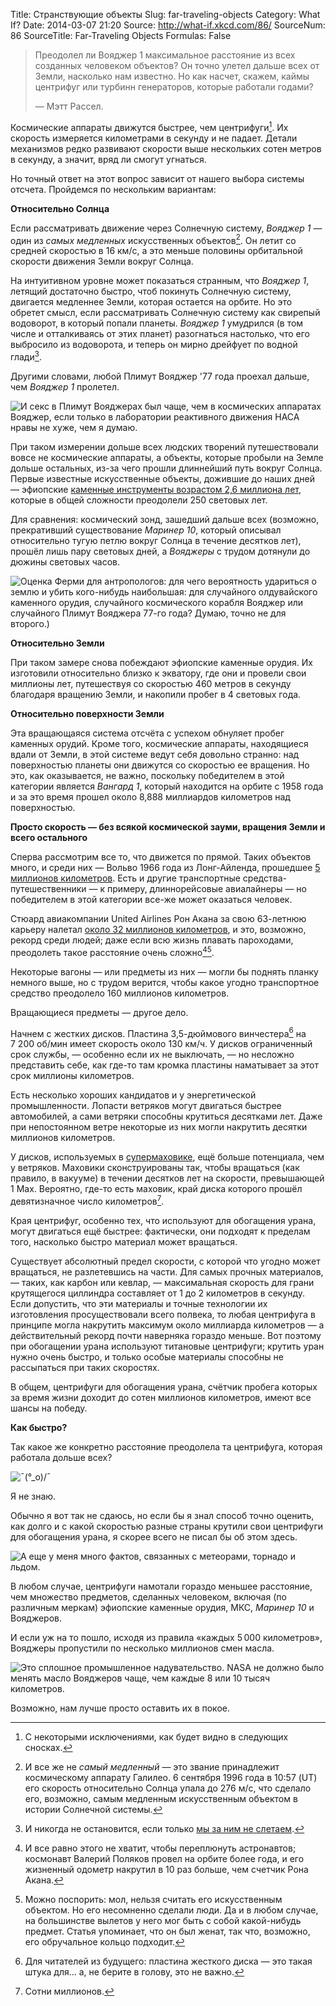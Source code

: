 Title: Странствующие объекты
Slug: far-traveling-objects
Category: What If?
Date: 2014-03-07 21:20
Source: http://what-if.xkcd.com/86/
SourceNum: 86
SourceTitle: Far-Traveling Objects
Formulas: False

> Преодолел ли Вояджер 1 максимальное расстояние из всех созданных человеком объектов? Он точно улетел дальше всех от Земли, насколько нам известно. Но как насчет, скажем, каймы центрифуг или турбинн генераторов, которые работали годами?
>
> — Мэтт Рассел.

Космические аппараты движутся быстрее, чем центрифуги[^1]. Их скорость измеряется километрами в секунду и не падает. Детали механизмов редко развивают скорости выше нескольких сотен метров в секунду, а значит, вряд ли смогут угнаться.

[^1]: С некоторыми исключениями, как будет видно в следующих сносках.

Но точный ответ на этот вопрос зависит от нашего выбора системы отсчета. Пройдемся по нескольким вариантам:

**Относительно Солнца**

Если рассматривать движение через Солнечную систему, _Вояджер 1_ — один из _самых медленных_ искусственных объектов[^2]. Он летит со средней скоростью в 16 км/с, а это меньше половины орбитальной скорости движения Земли вокруг Солнца.

[^2]: И все же не _самый медленный_ — это звание принадлежит космическому аппарату Галилео. 6 сентября 1996 года в 10:57 (UT) его скорость относительно Солнца упала до 276 м/с, что сделало его, возможно, самым медленным искусственным объектом в истории Солнечной системы.

На интуитивном уровне может показаться странным, что _Вояджер 1_, летящий достаточно быстро, чтоб покинуть Солнечную систему, двигается медленнее Земли, которая остается на орбите. Но это обретет смысл, если рассматривать Солнечную систему как свирепый водоворот, в который попали планеты. _Вояджер 1_ умудрился (в том числе и отталкиваясь от этих планет) разогнаться настолько, что его выбросило из водоворота, и теперь он мирно дрейфует по водной глади[^3].

[^3]: И никогда не остановится, если только [мы за ним не слетаем](/voyager/).

Другими словами, любой Плимут Вояджер '77 года проехал дальше, чем _Вояджер 1_ пролетел.

![](/uploads/086-far-traveling-objects//far_van_ru.png "И секс в Плимут Вояджерах был чаще, чем в космических аппаратах Вояджер, если только в лаборатории реактивного движения НАСА нравы не хуже, чем я думаю.")

При таком измерении дольше всех людских творений путешествовали вовсе не космические аппараты, а объекты, которые пробыли на Земле дольше остальных, из-за чего прошли длиннейший путь вокруг Солнца. Первые известные искусственные объекты, дожившие до наших дней — эфиопские [каменные инструменты возрастом 2,6 миллиона лет](http://www.sciencedirect.com/science/article/pii/S0047248403000939), которые в общей сложности преодолели 250 световых лет.

Для сравнения: космический зонд, зашедший дальше всех (возможно, прекративший существование _Маринер 10_, который описывал относительно тугую петлю вокруг Солнца в течение десятков лет), прошёл лишь пару световых дней, а _Вояджеры_ с трудом дотянули до дюжины световых часов.

![](/uploads/086-far-traveling-objects/far_tools.png "Оценка Ферми для антропологов: для чего вероятность удариться о землю и убить кого-нибудь наибольшая: для случайного олдувайского каменного орудия, случайного космического корабля Вояджер или случайного Плимут Вояджера 77-го года? Думаю, точно не для второго.)")

**Относительно Земли**

При таком замере снова побеждают эфиопские каменные орудия. Их изготовили относительно близко к экватору, где они и провели свои миллионы лет, путешествуя со скоростью 460 метров в секунду благодаря вращению Земли, и накопили пробег в 4 световых года.

**Относительно поверхности Земли**

Эта вращающаяся система отсчёта с успехом обнуляет пробег каменных орудий. Кроме того, космические аппараты, находящиеся вдали от Земли, в этой системе ведут себя довольно странно: над поверхностью планеты они движутся со скоростью ее вращения. Но это, как оказывается, не важно, поскольку победителем в этой категории является _Вангард 1_, который находится на орбите с 1958 года и за это время прошел около 8,888 миллиардов километров над поверхностью.

**Просто скорость — без всякой космической зауми, вращения Земли и всего остального**

Сперва рассмотрим все то, что движется по прямой. Таких объектов много, и среди них — Вольво 1966 года из Лонг-Айленда, прошедшее [5 миллионов километров](http://www.today.com/news/man-drives-record-3-million-miles-same-1966-volvo-8C11307586). Есть и другие транспортные средства-путешественники — к примеру, длиннорейсовые авиалайнеры — но победителем в этой категории все-же может оказаться человек.

Стюард авиакомпании United Airlines Рон Акана за свою 63-летнюю карьеру налетал [около 32 миллионов километров](http://www.nytimes.com/2012/03/18/us/63-years-flying-from-glamour-to-days-of-gray.html?pagewanted=all), и это, возможно, рекорд среди людей; даже если всю жизнь плавать пароходами, преодолеть такое расстояние очень сложно[^4][^5].

[^4]: И все равно этого не хватит, чтобы переплюнуть астронавтов; космонавт Валерий Поляков провел на орбите более года, и его жизненный одометр накрутил в 10 раз больше, чем счетчик Рона Акана.

[^5]: Можно поспорить: мол, нельзя считать его искусственным объектом. Но его несомненно сделали люди. Да и в любом случае, на большинстве вылетов у него мог быть с собой какой-нибудь предмет. Статья упоминает, что он был женат, так что, возможно, его обручальное кольцо подходит.

Некоторые вагоны — или предметы из них — могли бы поднять планку немного выше, но с трудом верится, чтобы какое угодно транспортное средство преодолело 160 миллионов километров.

Вращающиеся предметы — другое дело.

Начнем с жестких дисков. Пластина 3,5-дюймового винчестера[^6] на 7&nbsp;200 об/мин имеет скорость около 130 км/ч. У дисков ограниченный срок службы, — особенно если их не выключать, — но несложно представить себе, как где-то там кромка пластины наматывает за этот срок миллионы километров.

[^6]: Для читателей из будущего: пластина жесткого диска — это такая штука для... а, не берите в голову, это не важно.

Есть несколько хороших кандидатов и у энергетической промышленности. Лопасти ветряков могут двигаться быстрее автомобилей, а сами ветряки способны крутиться десятками лет. Даже при непостоянном ветре некоторые из них могли накрутить десятки миллионов километров.

У дисков, используемых в [супермаховике](https://ru.wikipedia.org/wiki/Супермаховик), ещё больше потенциала, чем у ветряков. Маховики сконструированы так, чтобы вращаться (как правило, в вакууме) в течении десятков лет на скорости, превышающей 1 Мах. Вероятно, где-то есть маховик, край диска которого прошёл девятизначное число километров[^7].

[^7]: Сотни миллионов.

Края центрифуг, особенно тех, что используют для обогащения урана, могут двигаться ещё быстрее: фактически, они подходят к пределам того, насколько быстро материал может вращаться.

Существует абсолютный предел скорости, с которой что угодно может вращаться, не разлетевшись на части. Для самых прочных материалов, — таких, как карбон или кевлар, — максимальная скорость для грани крутящегося циллиндра составляет от 1 до 2 километров в секунду. Если допустить, что эти материалы и точные технологии их изготовления просуществовали всего полвека, то любая центрифуга в принципе могла накрутить максимум около миллиарда километров — а действительный рекорд почти наверняка гораздо меньше. Вот поэтому при обогащении урана используют титановые центрифуги; крутить уран нужно очень быстро, и только особые материалы способны не рассыпаться при таких скоростях.

[^8]: Единицы измерения совсем странные: максимальная скорость вращения края цилиндра, сделанного из некого материала, равна корню квадратному из удельного предела прочности на разрыв (прочность на разрыв на единицу плотности).

В общем, центрифуги для обогащения урана, счётчик пробега которых за время жизни доходит до сотен миллионов километров, имеют все шансы на победу.

**Как быстро?**

Так какое же конкретно расстояние преодолела та центрифуга, которая работала дольше всех?

![](/uploads/086-far-traveling-objects/far_dunno.png "¯\(°_o)/¯")

Я не знаю.

Обычно я вот так не сдаюсь, но если бы я знал способ точно оценить, как долго и с какой скоростью разные страны крутили свои центрифуги для обогащения урана, я скорее всего не писал бы об этом здесь.

![](/uploads/086-far-traveling-objects/far_iaea_ru.png "А еще у меня много фактов, связанных с метеорами, торнадо и льдом.")

В любом случае, центрифуги намотали гораздо меньшее расстояние, чем множество предметов, сделанных человеком, включая (по различным меркам) эфиопские каменные орудия, МКС, _Маринер 10_ и Вояджеров.

И если уж на то пошло, исходя из правила «каждых 5&thinsp;000 километров», Вояджеры пропустили по несколько миллионов смен масла.

![](/uploads/086-far-traveling-objects/far_light_ru.png "Это сплошное промышленное надувательство. NASA не должно было менять масло Вояджеров чаще, чем каждые 8 или 10 тысяч километров.")

Возможно, нам лучше просто оставить их в покое.
